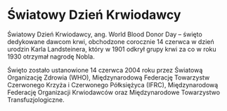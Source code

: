 # Światowy Dzień Krwiodawcy

Światowy Dzień Krwiodawcy, ang. World Blood Donor Day – święto dedykowane dawcom krwi, obchodzone corocznie 14 czerwca w dzień urodzin Karla Landsteinera, który w 1901 odkrył grupy krwi za co w roku 1930 otrzymał nagrodę Nobla.

Święto zostało ustanowione 14 czerwca 2004 roku przez Światową Organizację Zdrowia (WHO), Międzynarodową Federację Towarzystw Czerwonego Krzyża i Czerwonego Półksiężyca (IFRC), Międzynarodową Federację Organizacji Krwiodawców oraz Międzynarodowe Towarzystwo Transfuzjologiczne.
